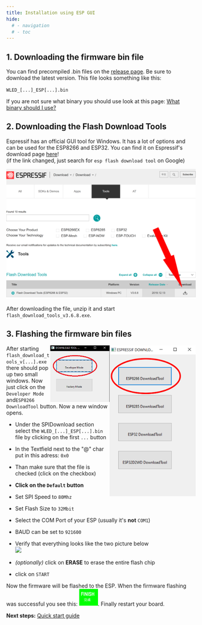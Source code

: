 ```yaml
---
title: Installation using ESP GUI
hide:
  # - navigation
  # - toc
---
```


## 1. Downloading the firmware bin file
You can find precompiled .bin files on the <a href="https://bin.wled.me">release page</a>. Be sure to download the latest version. This file looks something like this:

`WLED_[...]_ESP[...].bin`

If you are not sure what binary you should use look at this page:
[What binary should I use?](/basics/install-binary#what-binary-should-i-use)

## 2. Downloading the Flash Download Tools
Espressif has an official GUI tool for Windows.
It has a lot of options and can be used for the ESP8266 and ESP32.
You can find it on Espressif's download page [here](https://www.espressif.com/en/support/download/other-tools)!
<br>(if the link changed, just search for `esp flash download tool` on Google)

<img src="https://github.com/WoodyLetsCode/ESP-RGB-Controller/raw/master/images/ESP%20Flash%20Download%20Tools.png">

After downloading the file, unzip it and start `flash_download_tools_v3.6.8.exe`.

## 3. Flashing the firmware bin files
<img src="https://github.com/WoodyLetsCode/ESP-RGB-Controller/raw/master/images/ESP8266%20DownloadTool.png" height="400px" align="right"><img src="https://github.com/WoodyLetsCode/ESP-RGB-Controller/raw/master/images/ESP-RGB-DownloadTool_Dev.png" height="150px" align="right">After starting `flash_download_tools_v[...].exe` there should pop up two small windows. Now just click on the `Developer Mode` and`ESP8266 DownloadTool` button.
Now a new window opens. 
- Under the SPIDownload section select the `WLED_[...]_ESP[...].bin` file by clicking on the first `...` button
- In the Textfield next to the "@" char put in this adress: `0x0`
- Than make sure that the file is checked (click on the checkbox)
- **Click on the `Default` button**
- Set SPI Speed to `80Mhz`
- Set Flash Size to `32Mbit`
- Select the COM Port of your ESP (usually it's **not** `COM1`)
- BAUD can be set to `921600`
- Verify that everything looks like the two picture below
<br><img src="https://i.ibb.co/1qk16XL/esptool.png" width="33%">

- _(optionally)_ click on **ERASE** to erase the entire flash chip
- click on `START`

Now the firmware will be flashed to the ESP. When the firmware flashing was successful you see this: <img src="https://github.com/WoodyLetsCode/ESP-RGB-Controller/raw/master/images/ESP8266%20DownloadTool_finish.png" width="50px">. Finally restart your board.

**Next steps:** [Quick start guide](/basics/getting-started)
